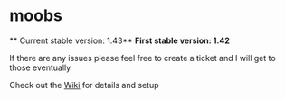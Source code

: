 # moobs

** Current stable version: 1.43**
**First stable version: 1.42**

If there are any issues please feel free to create a ticket and I will get to those eventually

Check out the [Wiki](https://github.com/moo-the-cow/moobot-obs/wiki) for details and setup
